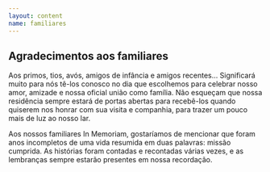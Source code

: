 ```yaml
---
layout: content
name: familiares
---
```

## Agradecimentos aos familiares

<p>Aos primos, tios, avós, amigos de infância e amigos recentes…  Significará muito para nós tê-los conosco no dia que escolhemos para celebrar nosso amor, amizade e nossa oficial união como família. Não esqueçam que nossa residência sempre estará de portas abertas para recebê-los quando quiserem nos honrar com sua visita e companhia, para trazer um pouco mais de luz ao nosso lar.</p>
<p>Aos nossos familiares In Memoriam, gostaríamos de mencionar que foram anos incompletos de uma vida resumida em duas palavras: missão cumprida. As histórias foram contadas e recontadas várias vezes, e as lembranças sempre estarão presentes em nossa recordação.</p>